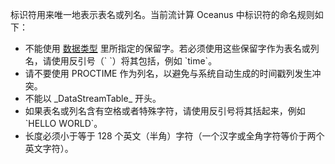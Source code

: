 标识符用来唯一地表示表名或列名。当前流计算 Oceanus 中标识符的命名规则如下：
- 不能使用 [数据类型](/document/product/849/18119) 里所指定的保留字。若必须使用这些保留字作为表名或列名，请使用反引号（\` \`）将其包括，例如 \`time\`。
- 请不要使用 PROCTIME 作为列名，以避免与系统自动生成的时间戳列发生冲突。
- 不能以 \_DataStreamTable\_ 开头。
- 如果表名或列名含有空格或者特殊字符，请使用反引号将其括起来，例如 \`HELLO WORLD\`。
- 长度必须小于等于 128 个英文（半角）字符（一个汉字或全角字符等价于两个英文字符）。
